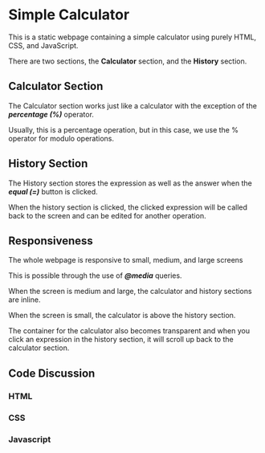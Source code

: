 # Simple Calculator
This is a static webpage containing a simple calculator using purely HTML, CSS, and JavaScript.

There are two sections, the **Calculator** section, and the **History** section.

## Calculator Section
The Calculator section works just like a calculator with the exception of the ***percentage (%)*** operator. 

Usually, this is a percentage operation, but in this case, we use the % operator for modulo operations.

## History Section
The History section stores the expression as well as the answer when the ***equal (=)*** button is clicked. 

When the history section is clicked, the clicked expression will be called back to the screen and can be edited for another operation.

## Responsiveness
The whole webpage is responsive to small, medium, and large screens

This is possible through the use of ***@media*** queries.

When the screen is medium and large, the calculator and history sections are inline.

When the screen is small, the calculator is above the history section.

The container for the calculator also becomes transparent and when you click an expression in the history section, it will scroll up back to the calculator section.

## Code Discussion

### HTML

### CSS

### Javascript


